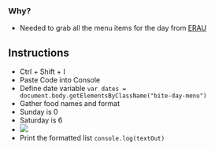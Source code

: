 ### Why?
- Needed to grab all the menu items for the day from [ERAU](http://menus.sodexomyway.com/BiteMenu/Menu?menuId=189&locationId=94144001&whereami=https://eraudining.sodexomyway.com/dining-near-me/refueling-station)

## Instructions
- Ctrl + Shift + I
- Paste Code into Console
- Define date variable
`var dates = document.body.getElementsByClassName("bite-day-menu")`
- Gather food names and format
- Sunday is 0 
- Saturday is 6
- ![](https://i.imgur.com/jLfRpf4.png)
- Print the formatted list
`console.log(textOut)`
